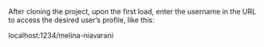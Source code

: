 After cloning the project, upon the first load, enter the username in the URL to access the desired user’s profile, like this:

localhost:1234/melina-niavarani
